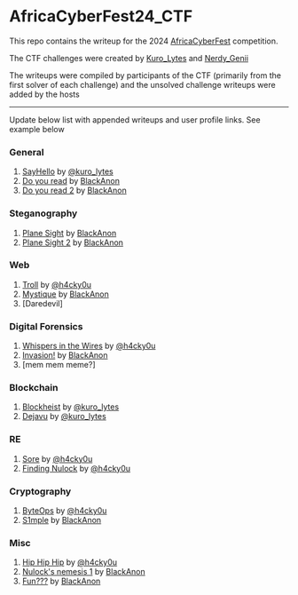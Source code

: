 # AfricaCyberFest24_CTF
This repo contains the writeup for the 2024 [AfricaCyberFest](https://twitter.com/AfricaCyberFest) competition.

The CTF challenges were created by [Kuro_Lytes](https://twitter.com/Kuro_Lytes) and [Nerdy_Genii](https://twitter.com/Nerdy_Genii)

The writeups were compiled by participants of the CTF (primarily from the first solver of each challenge) and the unsolved challenge writeups were added by the hosts

---
Update below list with appended writeups and user profile links. See example below

### General 
1. [SayHello](https://github.com/M4xHedRum/AfricaCyberFest24_CTF/blob/main/Writeup/SayHello.md) by [@kuro_lytes](https://twitter.com/kuro_lytes)
2. [Do you read](https://github.com/M4xHedRum/AfricaCyberFest24_CTF/blob/main/Writeup/do_you_read.md) by [BlackAnon](https://x.com/BlackAnon22)
3. [Do you read 2](https://github.com/M4xHedRum/AfricaCyberFest24_CTF/blob/main/Writeup/do_you_read_2.md) by [BlackAnon](https://x.com/BlackAnon22)

### Steganography
1. [Plane Sight](https://github.com/M4xHedRum/AfricaCyberFest24_CTF/blob/main/Writeup/plane_sight.md) by [BlackAnon](https://x.com/BlackAnon22)
2. [Plane Sight 2](https://github.com/M4xHedRum/AfricaCyberFest24_CTF/blob/main/Writeup/plane_sight_2.md) by [BlackAnon](https://x.com/BlackAnon22)

### Web
1. [Troll](https://github.com/M4xHedRum/AfricaCyberFest24_CTF/blob/main/Writeup/Troll.md) by [@h4cky0u](https://x.com/0xMarkUche)
2. [Mystique](https://github.com/M4xHedRum/AfricaCyberFest24_CTF/blob/main/Writeup/mystique.md) by [BlackAnon](https://x.com/BlackAnon22)
3. [Daredevil]

### Digital Forensics
1. [Whispers in the Wires](https://github.com/M4xHedRum/AfricaCyberFest24_CTF/blob/main/Writeup/Whispers%20In%20The%20Wires.md) by [@h4cky0u](https://x.com/0xMarkUche)
2. [Invasion!](https://github.com/M4xHedRum/AfricaCyberFest24_CTF/blob/main/Writeup/Invasion!.md) by [BlackAnon](https://x.com/BlackAnon22)
3. [mem mem meme?]

### Blockchain 
1. [Blockheist](https://github.com/M4xHedRum/AfricaCyberFest24_CTF/blob/main/Writeup/Blockheist.md) by [@kuro_lytes](https://twitter.com/kuro_lytes)
2. [Dejavu](https://github.com/M4xHedRum/AfricaCyberFest24_CTF/blob/main/Writeup/Dejavu.md) by [@kuro_lytes](https://twitter.com/kuro_lytes)

### RE
1. [Sore](https://github.com/M4xHedRum/AfricaCyberFest24_CTF/blob/main/Writeup/Sore.md) by [@h4cky0u](https://x.com/0xMarkUche)
2. [Finding Nulock](https://github.com/M4xHedRum/AfricaCyberFest24_CTF/blob/main/Writeup/FindingNulock.md) by [@h4cky0u](https://x.com/0xMarkUche)

### Cryptography
1. [ByteOps](https://github.com/M4xHedRum/AfricaCyberFest24_CTF/blob/main/Writeup/ByteOps.md) by [@h4cky0u](https://x.com/0xMarkUche)
2. [S1mple](https://github.com/M4xHedRum/AfricaCyberFest24_CTF/blob/main/Writeup/S1mple.md) by [BlackAnon](https://x.com/BlackAnon22)

### Misc
1. [Hip Hip Hip](https://github.com/M4xHedRum/AfricaCyberFest24_CTF/blob/main/Writeup/HipHipHip.md) by [@h4cky0u](https://x.com/0xMarkUche)
2. [Nulock's nemesis 1](https://github.com/M4xHedRum/AfricaCyberFest24_CTF/blob/main/Writeup/nulock.md) by [BlackAnon](https://x.com/BlackAnon22)
3. [Fun???](https://github.com/M4xHedRum/AfricaCyberFest24_CTF/blob/main/Writeup/fun%3F%3F%3F.md) by [BlackAnon](https://x.com/BlackAnon22)
